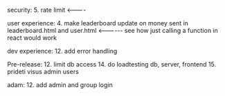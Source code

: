 security:
5. rate limit <----

user experience:
4. make leaderboard update on money sent in leaderboard.html and user.html <------ see how just calling a function in react would work

dev experience:
12. add error handling 

Pre-release:
12. limit db access
14. do loadtesting db, server, frontend
15. prideti visus admin users

adam:
12. add admin and group login
